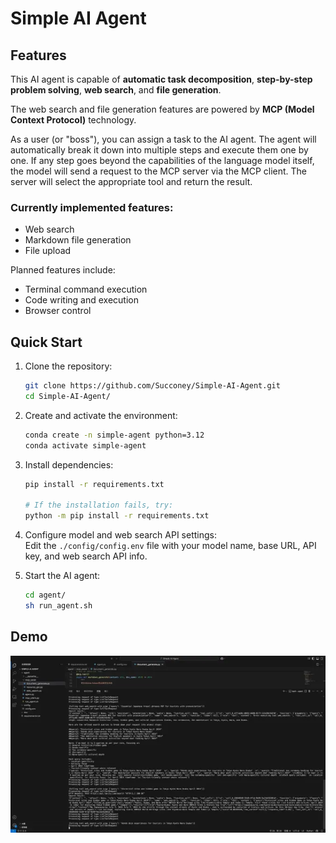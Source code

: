 # Simple AI Agent

## Features

This AI agent is capable of **automatic task decomposition**, **step-by-step problem solving**, **web search**, and **file generation**.

The web search and file generation features are powered by **MCP (Model Context Protocol)** technology.

As a user (or "boss"), you can assign a task to the AI agent. The agent will automatically break it down into multiple steps and execute them one by one. If any step goes beyond the capabilities of the language model itself, the model will send a request to the MCP server via the MCP client. The server will select the appropriate tool and return the result.

### Currently implemented features:
- Web search  
- Markdown file generation  
- File upload  

Planned features include:
- Terminal command execution  
- Code writing and execution  
- Browser control  

## Quick Start

1. Clone the repository:
   ```bash
   git clone https://github.com/Succoney/Simple-AI-Agent.git
   cd Simple-AI-Agent/
   ```

2. Create and activate the environment:
   ```bash
   conda create -n simple-agent python=3.12
   conda activate simple-agent
   ```

3. Install dependencies:
   ```bash
   pip install -r requirements.txt

   # If the installation fails, try:
   python -m pip install -r requirements.txt
   ```

4. Configure model and web search API settings:  
   Edit the `./config/config.env` file with your model name, base URL, API key, and web search API info.

5. Start the AI agent:
   ```bash
   cd agent/
   sh run_agent.sh
   ```

## Demo

[![Demo Video](/img/video.webp)](https://www.bilibili.com/video/BV1d5dJY8E4n?t=10.3)
